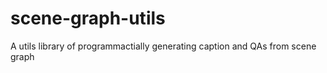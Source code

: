 # scene-graph-utils
A utils library of programmactially generating caption and QAs from scene graph
